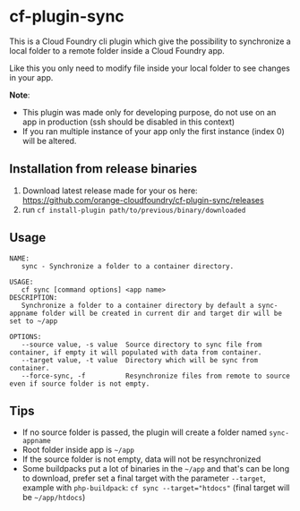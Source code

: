 # cf-plugin-sync

This is a Cloud Foundry cli plugin which give the possibility to synchronize a local folder to a remote folder inside a 
Cloud Foundry app.
 
Like this you only need to modify file inside your local folder to see changes in your app.

**Note**: 
- This plugin was made only for developing purpose, do not use on an app in production (ssh should be disabled in this context)
- If you ran multiple instance of your app only the first instance (index 0) will be altered.

## Installation from release binaries

1. Download latest release made for your os here: https://github.com/orange-cloudfoundry/cf-plugin-sync/releases
2. run `cf install-plugin path/to/previous/binary/downloaded`

## Usage

```
NAME:
   sync - Synchronize a folder to a container directory.

USAGE:
   cf sync [command options] <app name>
DESCRIPTION:
   Synchronize a folder to a container directory by default a sync-appname folder will be created in current dir and target dir will be set to ~/app

OPTIONS:
   --source value, -s value  Source directory to sync file from container, if empty it will populated with data from container.
   --target value, -t value  Directory which will be sync from container.
   --force-sync, -f          Resynchronize files from remote to source even if source folder is not empty.
```

## Tips

- If no source folder is passed, the plugin will create a folder named `sync-appname`
- Root folder inside app is `~/app`
- If the source folder is not empty, data will not be resynchronized
- Some buildpacks put a lot of binaries in the `~/app` and that's can be long to download, prefer set a final target 
with the parameter `--target`, example with `php-buildpack`: `cf sync --target="htdocs"` (final target will be `~/app/htdocs`)
